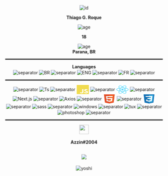 <div align="center">

<img alt="id" height="30" width="30" src="https://media.discordapp.net/attachments/1052319296644194324/1057315963890049095/id-card.png"/>
   
  <strong>Thiago G. Roque</strong>   

<img alt="age" height="30" width="30" src="https://cdn.discordapp.com/attachments/1052319296644194324/1057316438840446996/hourglass.png" />

 <strong>18</strong>

<img alt="age" height="30" width="30" src="https://cdn.discordapp.com/attachments/1052319296644194324/1057316649226731601/placeholder.png" />
<br />
  <strong>Parana, BR</strong>
<br />
  <hr style="border: none; border-top: 2px dotted black" />

<strong>
  Languages  
</strong>
<br />
<img align="center" alt="separator" height="30" width="30" src='https://cdn-icons-png.flaticon.com/512/8215/8215370.png' />  
<img align="center" alt="BR" height="50" width="50" src="https://cdn-icons-png.flaticon.com/512/4087/4087482.png" /> 
<img align="center" alt="separator" height="30" width="30" src='https://cdn-icons-png.flaticon.com/512/8215/8215370.png' />
<img align="center" alt="ENG" height="50" width="50" src="https://cdn-icons-png.flaticon.com/512/491/491560.png" />
<img align="center" alt="separator" height="30" width="30" src='https://cdn-icons-png.flaticon.com/512/8215/8215370.png' />
<img align="center" alt="FR" height="50" width="50" src="https://cdn-icons-png.flaticon.com/512/168/168005.png" />
<img align="center" alt="separator" height="30" width="30" src='https://cdn-icons-png.flaticon.com/512/8215/8215370.png' />
  <hr style="border: none; border-top: 2px dotted black" />


<div style="display: inline_block">
  <img align="center" alt="separator" height="20" width="20" src='https://cdn-icons-png.flaticon.com/512/8215/8215370.png' />  
  <img align="center" alt="Ts" height="30" width="40" src="https://cdn.jsdelivr.net/gh/devicons/devicon/icons/typescript/typescript-original.svg" />        
  <img align="center" alt="separator" height="20" width="20" src='https://cdn-icons-png.flaticon.com/512/8215/8215370.png' />  
  <img align="center" alt="Js" height="30" width="40" src="https://raw.githubusercontent.com/devicons/devicon/master/icons/javascript/javascript-plain.svg">
  <img align="center" alt="separator" height="20" width="20" src='https://cdn-icons-png.flaticon.com/512/8215/8215370.png' />  
  <img align="center" alt="React" height="30" width="40" src="https://raw.githubusercontent.com/devicons/devicon/master/icons/react/react-original.svg">
  <img align="center" alt="separator" height="20" width="20" src='https://cdn-icons-png.flaticon.com/512/8215/8215370.png' />  
  <img align="center" alt="Next.js" height="30" width="30" src="https://www.datocms-assets.com/75941/1657707878-nextjs_logo.png" />
  <img align="center" alt="separator" height="20" width="20" src='https://cdn-icons-png.flaticon.com/512/8215/8215370.png' />  

  <img align="center" alt="Axios" height="60" width="60" src="https://avatars.githubusercontent.com/u/32372333?s=400&v=4" />
  <img align="center" alt="separator" height="20" width="20" src='https://cdn-icons-png.flaticon.com/512/8215/8215370.png' />  

  <img align="center" alt="HTML" height="30" width="40" src="https://raw.githubusercontent.com/devicons/devicon/master/icons/html5/html5-original.svg">
  <img align="center" alt="separator" height="20" width="20" src='https://cdn-icons-png.flaticon.com/512/8215/8215370.png' />  

  <img align="center" alt="css" height="30" width="40" src="https://raw.githubusercontent.com/devicons/devicon/master/icons/css3/css3-original.svg">
  <img align="center" alt="separator" height="20" width="20" src='https://cdn-icons-png.flaticon.com/512/8215/8215370.png' />  
  <img align="center" alt="sass" height="30" width="40" src="https://cdn.jsdelivr.net/gh/devicons/devicon/icons/sass/sass-original.svg">
  <img align="center" alt="separator" height="20" width="20" src='https://cdn-icons-png.flaticon.com/512/8215/8215370.png' />  
  <img align="center" alt="windows" height="40" width="40" src="https://cdn-icons-png.flaticon.com/512/232/232411.png">
  <img align="center" alt="separator" height="20" width="20" src='https://cdn-icons-png.flaticon.com/512/8215/8215370.png' />  
  <img align="center" alt="tux" height="30" width="40" src="https://cdn.jsdelivr.net/gh/devicons/devicon/icons/linux/linux-original.svg">
  <img align="center" alt="separator" height="20" width="20" src='https://cdn-icons-png.flaticon.com/512/8215/8215370.png' />  
  <img align="center" alt="photoshop" height="30" width="40" src="https://cdn.jsdelivr.net/gh/devicons/devicon/icons/photoshop/photoshop-line.svg">
  <img align="center" alt="separator" height="20" width="20" src='https://cdn-icons-png.flaticon.com/512/8215/8215370.png' />  
  </div>
<hr style="border: none; border-top: 2px dotted black" />
<img height="30" width="30" src="https://assets-global.website-files.com/6257adef93867e50d84d30e2/636e0a6ca814282eca7172c6_icon_clyde_white_RGB.svg" /> 

<strong>Azzin#2004</strong>
   
<br />
   <a href="https://www.linkedin.com/in/thiago-roque-b39078236" target="_blank"><img src="https://img.shields.io/badge/-LinkedIn-%230077B5?style=for-the-badge&logo=linkedin&logoColor=white" target="_blank"></a> 
<br />
   <br />
   <img src="https://thumbs.gfycat.com/DistinctAdmiredBactrian-max-1mb.gif" alt="yoshi" height="300" width="300">
</div>
